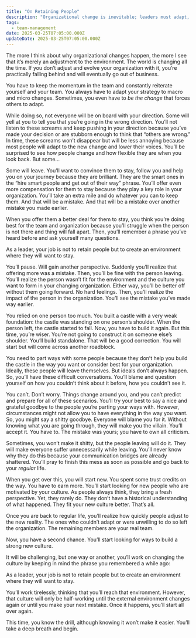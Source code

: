 ```yaml
---
title: "On Retaining People"
description: "Organizational change is inevitable; leaders must adapt, understand they need to let some people go, and create environments where teams thrive with evolution."
tags:
  - team-management
date: 2025-03-25T07:05:00.000Z
updateDate: 2025-03-25T07:05:00.000Z
---
```


The more I think about why organizational changes happen, the more I see that it’s merely an adjustment to the environment. The world is changing all the time. If you don’t adjust and evolve your organization with it, you’re practically falling behind and will eventually go out of business.

You have to keep the momentum in the team and constantly reiterate yourself and your team. You always have to adapt your strategy to macro and micro changes. Sometimes, you even have to *be the change* that forces others to adapt.

While doing so, not everyone will be on board with your direction. Some will yell at you to tell you that you’re going in the wrong direction. You’ll not listen to these screams and keep pushing in your direction because you’ve made your decision or are stubborn enough to think that “others are wrong.” In time, these screams won’t disappear but will be less annoying because most people will adapt to the new change and lower their voices. You’ll be surprised to see how people change and how flexible they are when you look back. But some…

Some will leave. You’ll want to convince them to stay, follow you and help you on your journey because they are brilliant. They are the smart ones in the “hire smart people and get out of their way” phrase. You’ll offer even more compensation for them to stay because they play a key role in your organization. You’ll take an extra mile and do whatever you can to keep them. And that will be a mistake. And that will be a mistake over another mistake you made earlier.

When you offer them a better deal for them to stay, you think you’re doing best for the team and organization because you’ll struggle when the person is not there and thing will fall apart. Then, you’ll remember a phrase you’ve heard before and ask yourself many questions.

As a leader, your job is not to retain people but to create an environment where they will want to stay.

You’ll pause. Will gain another perspective. Suddenly you’ll realize that offering more was a mistake. Then, you’ll be fine with the person leaving. You’ll realize the person wasn’t fit for the environment and the culture you want to form in your changing organization. Either way, you’ll be better off without them going forward. No hard feelings. Then, you’ll realize the impact of the person in the organization. You’ll see the mistake you’ve made way earlier.

You relied on one person too much. You built a castle with a very weak foundation: the castle was standing on one person’s shoulder. When the person left, the castle started to fall. Now, you have to build it again. But this time, you’re wiser. You’re not going to construct it on someone else’s shoulder. You’ll build standalone. That will be a good correction. You will start but will come across another roadblock.

You need to part ways with some people because they don’t help you build the castle in the way you want or consider best for your organization. Ideally, these people will leave themselves. But ideals don’t always happen. So, you’ll have these difficult conversations. You’ll blame and question yourself on how you couldn’t think about it before, how you couldn’t see it.

You can’t. Don’t worry. Things change around you, and you can’t predict and prepare for all of these scenarios. You’ll try your best to say a nice and grateful goodbye to the people you’re parting your ways with. However, circumstances might not allow you to have everything in the way you want. So, you might say a shitty goodbye. Everyone will blame you for it. Without knowing what you are going through, they will make you the villain. You’ll accept it. You have to. The mistake was yours; you have to own all criticism.

Sometimes, you won’t make it shitty, but the people leaving will do it. They will make everyone suffer unnecessarily while leaving. You’ll never know why they do this because your communication bridges are already shattered. You’ll pray to finish this mess as soon as possible and go back to your *regular* life.

When you get over this, you will start new. You spent some trust credits on the way. You have to earn more. You’ll start looking for new people who are motivated by your culture. As people always think, they bring a fresh perspective. Yet, they rarely do. They don’t have a historical understanding of what happened. They fit your new culture better. That’s all.

Once you are back to regular life, you’ll realize how quickly people adjust to the new reality. The ones who couldn’t adapt or were unwilling to do so left the organization. The remaining members are your real team.

Now, you have a second chance. You’ll start looking for ways to build a strong new culture.

It will be challenging, but one way or another, you’ll work on changing the culture by keeping in mind the phrase you remembered a while ago:

As a leader, your job is not to retain people but to create an environment where they will want to stay.

You’ll work tirelessly, thinking that you’ll reach that environment. However, that culture will only be half-working until the external environment changes again or until you make your next mistake. Once it happens, you’ll start all over again.

This time, you know the drill, although knowing it won’t make it easier. You’ll take a deep breath and begin.
